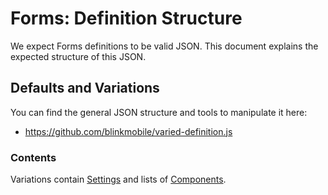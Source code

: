 # Forms: Definition Structure

We expect Forms definitions to be valid JSON. This document explains the
expected structure of this JSON.


## Defaults and Variations

You can find the general JSON structure and tools to manipulate it here:
- https://github.com/blinkmobile/varied-definition.js


### Contents

Variations contain [Settings](settings.md) and lists of
[Components](components.md).

